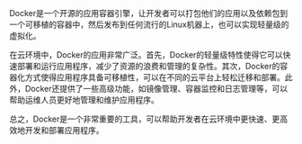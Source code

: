 Docker是一个开源的应用容器引擎，让开发者可以打包他们的应用以及依赖包到一个可移植的容器中，然后发布到任何流行的Linux机器上，也可以实现轻量级的虚拟化。

在云环境中，Docker的应用非常广泛。首先，Docker的轻量级特性使得它可以快速部署和运行应用程序，减少了资源的浪费和管理的复杂性。其次，Docker的容器化方式使得应用程序具备可移植性，可以在不同的云平台上轻松迁移和部署。此外，Docker还提供了一些高级功能，如镜像管理、容器监控和日志管理等，可以帮助运维人员更好地管理和维护应用程序。

总之，Docker是一个非常重要的工具，可以帮助开发者在云环境中更快速、更高效地开发和部署应用程序。

